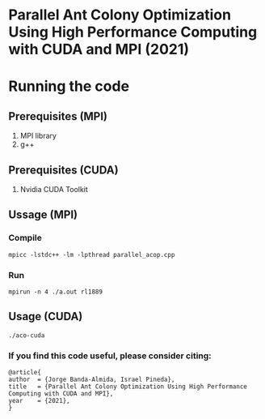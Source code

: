 # Parallel Ant Colony Optimization Using High Performance Computing with CUDA and MPI (2021)

# Running the code
## Prerequisites (MPI)
1. MPI library
2. g++
## Prerequisites (CUDA)
1. Nvidia CUDA Toolkit

## Ussage (MPI)
### Compile
`
mpicc -lstdc++ -lm -lpthread parallel_acop.cpp
`
### Run
`
mpirun -n 4 ./a.out rl1889
`
## Usage (CUDA)
`
./aco-cuda
`

### If you find this code useful, please consider citing:

  ```
  @article{ 
  author  = {Jorge Banda-Almida, Israel Pineda},
  title   = {Parallel Ant Colony Optimization Using High Performance Computing with CUDA and MPI},
  year    = {2021},
  }
